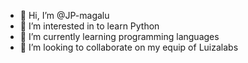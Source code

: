 - 👋 Hi, I’m @JP-magalu
- 👀 I’m interested in to learn Python
- 🌱 I’m currently learning programming languages
- 💞️ I’m looking to collaborate on my equip of Luizalabs

<!---
JP-magalu/JP-magalu is a ✨ special ✨ repository because its `README.md` (this file) appears on your GitHub profile.
You can click the Preview link to take a look at your changes.
--->

